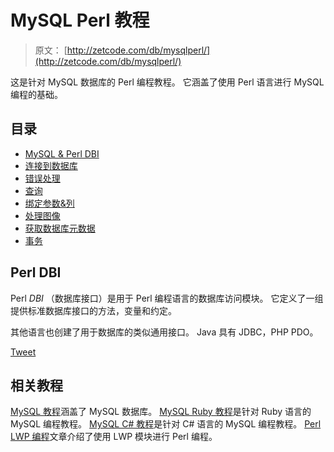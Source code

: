 # MySQL Perl 教程

> 原文： [http://zetcode.com/db/mysqlperl/](http://zetcode.com/db/mysqlperl/)

这是针对 MySQL 数据库的 Perl 编程教程。 它涵盖了使用 Perl 语言进行 MySQL 编程的基础。

## 目录



*   [MySQL & Perl DBI](dbi/)
*   [连接到数据库](connect/)
*   [错误处理](err/)
*   [查询](queries/)
*   [绑定参数&列](bind/)
*   [处理图像](images/)
*   [获取数据库元数据](meta/)
*   [事务](trans/)



## Perl DBI

Perl _DBI_ （数据库接口）是用于 Perl 编程语言的数据库访问模块。 它定义了一组提供标准数据库接口的方法，变量和约定。

其他语言也创建了用于数据库的类似通用接口。 Java 具有 JDBC，PHP PDO。

[Tweet](https://twitter.com/share) 

## 相关教程

[MySQL 教程](/databases/mysqltutorial/)涵盖了 MySQL 数据库。 [MySQL Ruby 教程](/db/mysqlrubytutorial/)是针对 Ruby 语言的 MySQL 编程教程。 [MySQL C# 教程](/db/mysqlcsharptutorial/)是针对 C# 语言的 MySQL 编程教程。 [Perl LWP 编程](/articles/perllwp/)文章介绍了使用 LWP 模块进行 Perl 编程。